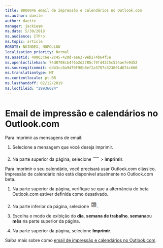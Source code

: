 ```yaml
---
title: 8000046 email de impressão e calendários no Outlook.com
ms.author: daeite
author: daeite
manager: jackiesm
ms.date: 5/30/2018
ms.audience: ITPro
ms.topic: article
ROBOTS: NOINDEX, NOFOLLOW
localization_priority: Normal
ms.assetid: 40063c6e-2c45-420d-ae63-9eb274b64f5e
ms.openlocfilehash: 74d0708cb4f6b2d3785cf9fd4225c534ae7e9d52
ms.sourcegitcommit: dd43cc0a9470f98b8ef2a3787c823801d674c666
ms.translationtype: MT
ms.contentlocale: pt-BR
ms.lasthandoff: 02/12/2019
ms.locfileid: "29936024"
---
```

# <a name="print-email-and-calendars-in-outlookcom"></a>Email de impressão e calendários no Outlook.com

Para imprimir as mensagens de email:
  
1. Selecione a mensagem que você deseja imprimir.
    
2. Na parte superior da página, selecione ![ações mais](media/64993e8a-4a62-43b1-aa05-90f5ad4cba54.png) \> **Imprimir**. 
    
Para imprimir o seu calendário, você precisará usar Outlook.com clássico. Impressão de calendário não está disponível atualmente no Outlook.com beta.
  
1. Na parte superior da página, verifique se que a alternância de beta Outlook.com estiver definida como desativado.
    
2. Na parte inferior da página, selecione  ![Calendário](media/9e1a821a-c32e-4851-a866-342a39ffdca0.png).
    
3. Escolha o modo de exibição do **dia**, **semana de trabalho**, **semana**ou **mês** na parte superior da página. 
    
4. Na parte superior da página, selecione **Imprimir**. 
    
Saiba mais sobre como [email de impressão e calendários no Outlook.com](https://go.microsoft.com/fwlink/p/?linkid=2001208&amp;clcid=0x409).
  


